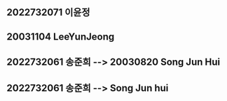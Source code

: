 ## 2022732071 이윤정
## 20031104 LeeYunJeong
## 2022732061 송준희 --> 20030820 Song Jun Hui
## 2022732061 송준희 --> Song Jun hui